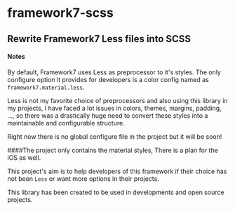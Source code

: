 # framework7-scss
## Rewrite Framework7 Less files into SCSS

#### Notes
By default, Framework7 uses Less as preprocessor to it's styles. The only configure option it provides for developers is a color config named as `framework7.material.less`.

Less is not my favorite choice of preprocessors and also using this library in my projects, I have faced a lot issues in colors, themes, margins, padding, ..., so there was a drastically huge need to convert these styles into a maintainable and configurable structure.
    
Right now there is no global configure file in the project but it will be soon!

####The project only contains the material styles, There is a plan for the iOS as well.

This project's aim is to help developers of this framework if their choice has not been `Less` or want more options in their projects.

This library has been created to be used in developments and open source projects.
